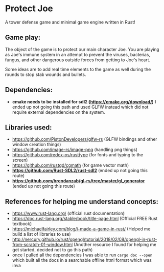 # Protect Joe
A tower defense game and minimal game engine written in Rust!

## Game play: 
The object of the game is to protect our main character Joe. You are playing as Joe's immune system in an attempt to prevent the viruses, bacterias, fungus, and other dangerous outside forces from getting to Joe's heart. 

Some ideas are to add real time elements to the game as well during the rounds to stop stab wounds and bullets. 

## Dependencies: 
- __cmake needs to be installed for sdl2 (https://cmake.org/download/)__ I ended up not going this path and used GLFW instead which did not require external dependencies on the system. 

## Libraries used: 
- https://github.com/PistonDevelopers/glfw-rs (GLFW bindings and other window creation things)
- https://github.com/image-rs/image-png (handling png things)
- https://github.com/redox-os/rusttype (for fonts and typing to the screen)
- https://github.com/rustgd/cgmath (for game vector math)
- __https://github.com/Rust-SDL2/rust-sdl2__ (ended up not going this route)
- __https://github.com/brendanzab/gl-rs/tree/master/gl_generator__ (ended up not going this route)


## References for helping me understand concepts: 
- https://www.rust-lang.org/ (official rust documentation)
- https://doc.rust-lang.org/stable/book/title-page.html (Official FREE Rust textbook)
- https://michaelfairley.com/blog/i-made-a-game-in-rust/ (Helped me build a list of libraries to use)
- http://nercury.github.io/rust/opengl/tutorial/2018/02/08/opengl-in-rust-from-scratch-01-window.html (Another resource I found for helping me get started, decided not to go this path)
- once I pulled all the dependencies I was able to run ```cargo doc --open``` which built all the docs in a searchable offline html format which was inva